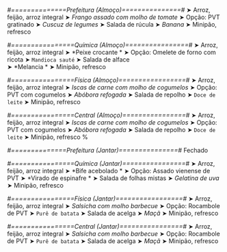 
*#==============Prefeitura (Almoço)===============#*
➤ Arroz, feijão, arroz integral
➤ *Frango assado com molho de tomate*
➤ Opção: PVT gratinado
➤ *Cuscuz de legumes*
➤ Salada de rúcula
➤ *Banana*
➤ Minipão, refresco

*#================Química (Almoço)================#*
➤ Arroz, feijão, arroz integral
➤ *Peixe crocante *
➤ Opção: Omelete de forno com ricota 
➤ `Mandioca sauté`
➤ Salada de alface  
➤ *Melancia  *
➤ Minipão, refresco

*#================Física (Almoço)=================#*
➤ Arroz, feijão, arroz integral
➤ *Iscas de carne com molho de cogumelos*
➤ Opção: PVT com cogumelos
➤ *Abóbora refogada*
➤ Salada de repolho
➤ `Doce de leite`
➤ Minipão, refresco

*#================Central (Almoço)================#*
➤ Arroz, feijão, arroz integral
➤ *Iscas de carne com molho de cogumelos*
➤ Opção: PVT com cogumelos
➤ *Abóbora refogada*
➤ Salada de repolho
➤ `Doce de leite`
➤ Minipão, refresco
%

*#==============Prefeitura (Jantar)===============#*
Fechado

*#================Química (Jantar)================#*
➤ Arroz, feijão, arroz integral
➤ *Bife acebolado  *
➤ Opção: Assado vienense de PVT 
➤ *Virado de espinafre *
➤ Salada de folhas mistas 
➤ *Gelatina de uva*
➤ Minipão, refresco

*#================Física (Jantar)=================#*
➤ Arroz, feijão, arroz integral
➤ *Salsicha com molho barbecue*
➤ Opção: Rocambole de PVT
➤ `Purê de batata`
➤ Salada de acelga
➤ *Maçã*
➤ Minipão, refresco

*#================Central (Jantar)================#*
➤ Arroz, feijão, arroz integral
➤ *Salsicha com molho barbecue*
➤ Opção: Rocambole de PVT
➤ `Purê de batata`
➤ Salada de acelga
➤ *Maçã*
➤ Minipão, refresco
